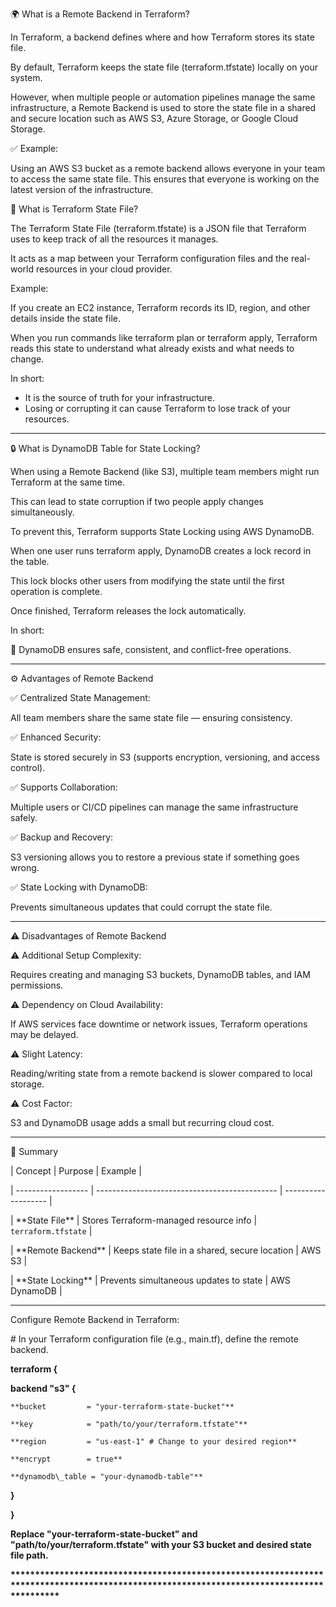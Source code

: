 🌍 What is a Remote Backend in Terraform?



In Terraform, a backend defines where and how Terraform stores its state file.

By default, Terraform keeps the state file (terraform.tfstate) locally on your system.

However, when multiple people or automation pipelines manage the same infrastructure, a Remote Backend is used to store the state file in a shared and secure location such as AWS S3, Azure Storage, or Google Cloud Storage.



✅ Example:

Using an AWS S3 bucket as a remote backend allows everyone in your team to access the same state file. This ensures that everyone is working on the latest version of the infrastructure.





📄 What is Terraform State File?



The Terraform State File (terraform.tfstate) is a JSON file that Terraform uses to keep track of all the resources it manages.



It acts as a map between your Terraform configuration files and the real-world resources in your cloud provider.



Example:

If you create an EC2 instance, Terraform records its ID, region, and other details inside the state file.

When you run commands like terraform plan or terraform apply, Terraform reads this state to understand what already exists and what needs to change.



In short:



* It is the source of truth for your infrastructure.
* Losing or corrupting it can cause Terraform to lose track of your resources.



------------------------------------------------------------------------------------------------------------------------------------------



🔒 What is DynamoDB Table for State Locking?



When using a Remote Backend (like S3), multiple team members might run Terraform at the same time.

This can lead to state corruption if two people apply changes simultaneously.



To prevent this, Terraform supports State Locking using AWS DynamoDB.



When one user runs terraform apply, DynamoDB creates a lock record in the table.

This lock blocks other users from modifying the state until the first operation is complete.

Once finished, Terraform releases the lock automatically.



In short:

🧱 DynamoDB ensures safe, consistent, and conflict-free operations.



------------------------------------------------------------------------------------------------------------------------------------------



⚙️ Advantages of Remote Backend



✅ Centralized State Management:

All team members share the same state file — ensuring consistency.



✅ Enhanced Security:

State is stored securely in S3 (supports encryption, versioning, and access control).



✅ Supports Collaboration:

Multiple users or CI/CD pipelines can manage the same infrastructure safely.



✅ Backup and Recovery:

S3 versioning allows you to restore a previous state if something goes wrong.



✅ State Locking with DynamoDB:

Prevents simultaneous updates that could corrupt the state file.





------------------------------------------------------------------------------------------------------------------------------------------



⚠️ Disadvantages of Remote Backend



⚠️ Additional Setup Complexity:

Requires creating and managing S3 buckets, DynamoDB tables, and IAM permissions.



⚠️ Dependency on Cloud Availability:

If AWS services face downtime or network issues, Terraform operations may be delayed.



⚠️ Slight Latency:

Reading/writing state from a remote backend is slower compared to local storage.



⚠️ Cost Factor:

S3 and DynamoDB usage adds a small but recurring cloud cost.



------------------------------------------------------------------------------------------------------------------------------------------



🧩 Summary



| Concept            | Purpose                                       | Example             |

| ------------------ | --------------------------------------------- | ------------------- |

| \*\*State File\*\*     | Stores Terraform-managed resource info        | `terraform.tfstate` |

| \*\*Remote Backend\*\* | Keeps state file in a shared, secure location | AWS S3              |

| \*\*State Locking\*\*  | Prevents simultaneous updates to state        | AWS DynamoDB        |



------------------------------------------------------------------------------------------------------------------------------------------

Configure Remote Backend in Terraform:



\# In your Terraform configuration file (e.g., main.tf), define the remote backend.

**terraform {**

  **backend "s3" {**

    **bucket         = "your-terraform-state-bucket"**

    **key            = "path/to/your/terraform.tfstate"**

    **region         = "us-east-1" # Change to your desired region**

    **encrypt        = true**

    **dynamodb\_table = "your-dynamodb-table"**

  **}**

**}**





**Replace "your-terraform-state-bucket" and "path/to/your/terraform.tfstate" with your S3 bucket and desired state file path.**



**\*\*\*\*\*\*\*\*\*\*\*\*\*\*\*\*\*\*\*\*\*\*\*\*\*\*\*\*\*\*\*\*\*\*\*\*\*\*\*\*\*\*\*\*\*\*\*\*\*\*\*\*\*\*\*\*\*\*\*\*\*\*\*\*\*\*\*\*\*\*\*\*\*\*\*\*\*\*\*\*\*\*\*\*\*\*\*\*\*\*\*\*\*\*\*\*\*\*\*\*\*\*\*\*\*\*\*\*\*\*\*\*\*\*\*\*\*\*\*\*\*\*\*\*\*\*\*\*\*\*\*\*\*\*\*\*\*\***



